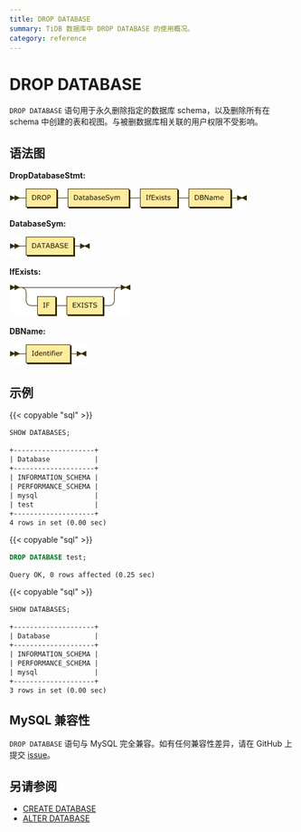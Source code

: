 ```yaml
---
title: DROP DATABASE
summary: TiDB 数据库中 DROP DATABASE 的使用概况。
category: reference
---
```


# DROP DATABASE

`DROP DATABASE` 语句用于永久删除指定的数据库 schema，以及删除所有在 schema 中创建的表和视图。与被删数据库相关联的用户权限不受影响。

## 语法图

**DropDatabaseStmt:**

![DropDatabaseStmt](/media/sqlgram/DropDatabaseStmt.png)

**DatabaseSym:**

![DatabaseSym](/media/sqlgram/DatabaseSym.png)

**IfExists:**

![IfExists](/media/sqlgram/IfExists.png)

**DBName:**

![DBName](/media/sqlgram/DBName.png)

## 示例

{{< copyable "sql" >}}

```sql
SHOW DATABASES;
```

```
+--------------------+
| Database           |
+--------------------+
| INFORMATION_SCHEMA |
| PERFORMANCE_SCHEMA |
| mysql              |
| test               |
+--------------------+
4 rows in set (0.00 sec)
```

{{< copyable "sql" >}}

```sql
DROP DATABASE test;
```

```
Query OK, 0 rows affected (0.25 sec)
```

{{< copyable "sql" >}}

```sql
SHOW DATABASES;
```

```
+--------------------+
| Database           |
+--------------------+
| INFORMATION_SCHEMA |
| PERFORMANCE_SCHEMA |
| mysql              |
+--------------------+
3 rows in set (0.00 sec)
```

## MySQL 兼容性

`DROP DATABASE` 语句与 MySQL 完全兼容。如有任何兼容性差异，请在 GitHub 上提交 [issue](/report-issue.md)。

## 另请参阅

* [CREATE DATABASE](/reference/sql/statements/create-database.md)
* [ALTER DATABASE](/reference/sql/statements/alter-database.md)
